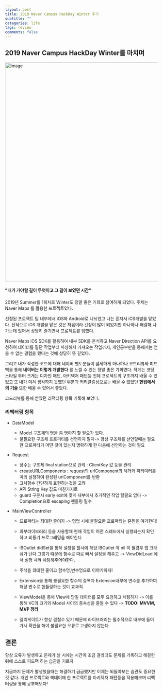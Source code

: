 ```yaml
---
layout: post
title: 2019 Naver Campus HackDay Winter 후기
subtitle: ""
categories: life
tags: review
comments: false
---
```


## 2019 Naver Campus HackDay Winter를 마치며

<img width="720" alt="image" src="https://user-images.githubusercontent.com/33486820/69505671-672c5800-0f6e-11ea-888c-f868eb997ae7.png">

#### "내가 가야할 길이 무엇이고 그 길이 보였던 시간"


2019년 Summer를 1회차로 Winter도 정말 좋은 기회로 참여하게 되었다. 주제는 Naver Maps 를 활용한 프로젝트였다.

선정된 프로젝트 팀 내부에서 iOS와 Android로 나뉘었고 나는 혼자서 iOS개발을 맡았다. 전적으로 iOS 개발을 맡은 것은 처음이라 긴장이 많이 되었지만 하나하나 해결해 나가는데 있어서 상당히 즐기면서 프로젝트를 임했다.



Naver Maps iOS SDK를 활용하여 내부 SDK를 분석하고 Naver Direction API를 요청하여 데이터를 밑단 작업부터 파싱해서 가져오는 작업까지, 개인공부만을 통해서는 얻을 수 없는 경험을 했다는 것에 상당히 뜻 깊었다.



그리고 내가 작성한 코드에 대해 네이버 멘토분들이 섬세하게 하나하나 코드리뷰와 피드백을 통해 **네이버는 이렇게 개발한다** 를 느낄 수 있는 정말 좋은 기회였다. 작게는 코딩스타일 부터 크게는 디자인 패턴, 아키텍쳐 패턴등 전체 프로젝트의 구조까지 배울 수 있었고 또 내가 미쳐 생각하지 못했던 부분과 커리큘럼상으로는 배울 수 없었던 **현업에서의 기술** 또한 배울 수 있어서 좋았다.



코드리뷰를 통해 받았던 리팩터링 항목 기록해 보았다.

### 리펙터링 항목

- DataModel
  - Model 구조체의 명을 좀 명확히 할 필요가 있다.
  - 불필요한 구조체 프로퍼티를 선언하지 말자-> 항상 구조체를 선언할때는 필요한 프로퍼티가 어떤 것이 있는지 명확하게 한 다음에 선언하는 것이 필요

- Request

  - 상수는 구조체 final station으로 관리 : ClientKey 값 등을 관리
  - createURLComponents : request의 urlComponent의 헤더와 파라미터를 미리 설정하여 완성된 urlComponent를 반환 
  - 고차함수 간단하게 표현하는것을 고려
  - API String Key 값도 마찬가지로
  - guard 구문시 early exit에 맞게 내부에서 추가적인 작업 할필요 없다 -> Completion으로 escaping 핸들링 필수

- MainViewController

  - 프로퍼티는 최대한 줄이자 -> 협업 시에 불필요한 프로퍼티는 혼돈을 야기한다!

  - 외부라이브러리 등을 사용할때 현재 작업이 어떤 스레드에서 실행되는지 확인하고 비동기 프로그래밍을 해야한다

  - IBOutlet didSet을 통해 설정을 할시에 해당 IBOutlet 이 nil 이 될경우 앱 크래쉬가 난다 그렇기 떄문에 함수로 따로 빼서 설정을 해주고 -> ViewDidLoad 에서 실행 시켜 세팅해주어야한다.

  - 주석을 최대한 줄이고 함수명,변수명으로 이야기하자!

  - Extension을 통해 불필요한 함수의 중복과 Extension내부에 변수를 추가하여 해당 변수로 핸들링하는 것이 효과적

  - ViewModel을 통해 View에 담길 데이터를 모두 요청하고 세팅하자 -> 이를 통해 VC의 크기와 Model 사이의 종속성을 줄일 수 있다 -> **TODO: MVVM, MVP 정리**

  - 델리게이트가 항상 겹칠수 있기 때문에 라이브러리는 필수적으로 내부에 들어가서 확인을 해야 불필요한 오류로 고생하지 않는다

    

## 결론 


항상 오류가 발생하고 문제가 날 시에는 시간이 조금 걸리더도 문제를 기록하고 해결한 뒤에 스스로 피드팩 하는 습관을 기르자

지금까지 문제가 발생했을때는 해결하기 급급했지만 이제는 되돌아보는 습관도 중요한것 같다. 개인 프로젝트와 핵데이때 한 프로젝트를 아키텍쳐 패턴등을 적용해보며 리팩터링을 통해 공부해보자!
